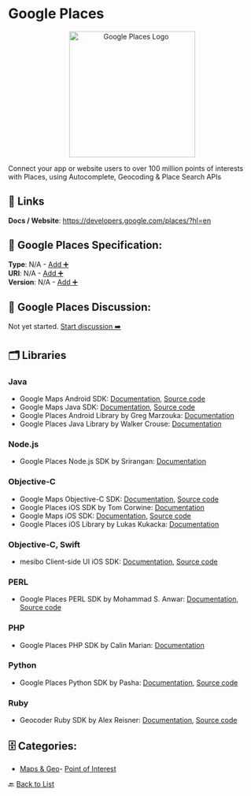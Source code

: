 # Google Places
<p align="center">
    <img width="256" src="https://raw.githubusercontent.com/apis-list/apis-list/main/apis/google-places/logo_256x256.png" alt="Google Places Logo"/>
</p>
Connect your app or website users to over 100 million points of interests with Places, using Autocomplete, Geocoding & Place Search APIs

##  🔗 Links
**Docs / Website**: https://developers.google.com/places/?hl=en

## 🧬 Google Places Specification:
**Type**: N/A - [Add ➕](https://github.com/apis-list/apis-list/edit/main/apis/google-places/google-places.yaml)  
**URI**: N/A - [Add ➕](https://github.com/apis-list/apis-list/edit/main/apis/google-places/google-places.yaml)  
**Version**: N/A - [Add ➕](https://github.com/apis-list/apis-list/edit/main/apis/google-places/google-places.yaml)

## 💬 Google Places Discussion:
Not yet started. [Start discussion ➡️](https://github.com/apis-list/apis-list/discussions/new)

## 🗂️ Libraries
### Java
- Google Maps Android SDK: [Documentation](https://developers.google.com/maps/documentation/android-sdk/intro), [Source code](https://github.com/googlemaps/google-maps-services-java)
- Google Maps Java SDK: [Documentation](https://developers.google.com/maps/web-services/client-library), [Source code](https://github.com/googlemaps/google-maps-services-java)
- Google Places Android Library by Greg Marzouka: [Documentation](https://github.com/gmarz/android-google-places)
- Google Places Java Library by Walker Crouse: [Documentation](https://github.com/windy1/google-places-api-java)
### Node.js
- Google Places Node.js SDK by Srirangan: [Documentation](https://github.com/Srirangan/googleplaces.js)
### Objective-C
- Google Maps Objective-C SDK: [Documentation](https://developers.google.com/places/web-service/client-library), [Source code](https://github.com/google/google-api-objectivec-client-for-rest)
- Google Places iOS SDK by Tom Corwine: [Documentation](https://github.com/TomCorwine/TOMGooglePlaces-iOS)
- Google Maps iOS SDK: [Documentation](https://developers.google.com/maps/documentation/ios/), [Source code](https://developers.google.com/maps/documentation/ios/start#getting_the_google_maps_sdk_for_ios)
- Google Places iOS Library by Lukas Kukacka: [Documentation](https://github.com/FuerteInternational/FTGooglePlacesAPI)
### Objective-C, Swift
- mesibo Client-side UI iOS SDK: [Documentation](https://mesibo.com/documentation/sdk-installation.html#ios), [Source code](https://mesibo.com/downloads/ios/mesibo-ui-1.0.0.tgz)
### PERL
- Google Places PERL SDK by Mohammad S. Anwar: [Documentation](https://metacpan.org/release/MANWAR/WWW-Google-Places-0.21), [Source code](https://github.com/Manwar/WWW-Google-Places)
### PHP
- Google Places PHP SDK by Calin Marian: [Documentation](https://github.com/calin-marian/place-autocomplete)
### Python
- Google Places Python SDK by Pasha: [Documentation](https://pypi.python.org/pypi/django-google-places), [Source code](https://github.com/pashamaigutiak/django-google-places)
### Ruby
- Geocoder Ruby SDK by Alex Reisner: [Documentation](https://github.com/alexreisner/geocoder), [Source code](https://rubygems.org/gems/geocoder)


## 🗄️ Categories:
- [Maps & Geo](https://github.com/apis-list/apis-list#maps--geo-)- [Point of Interest](https://github.com/apis-list/apis-list#point-of-interest-)

🔙  [Back to List](https://github.com/apis-list/apis-list)
